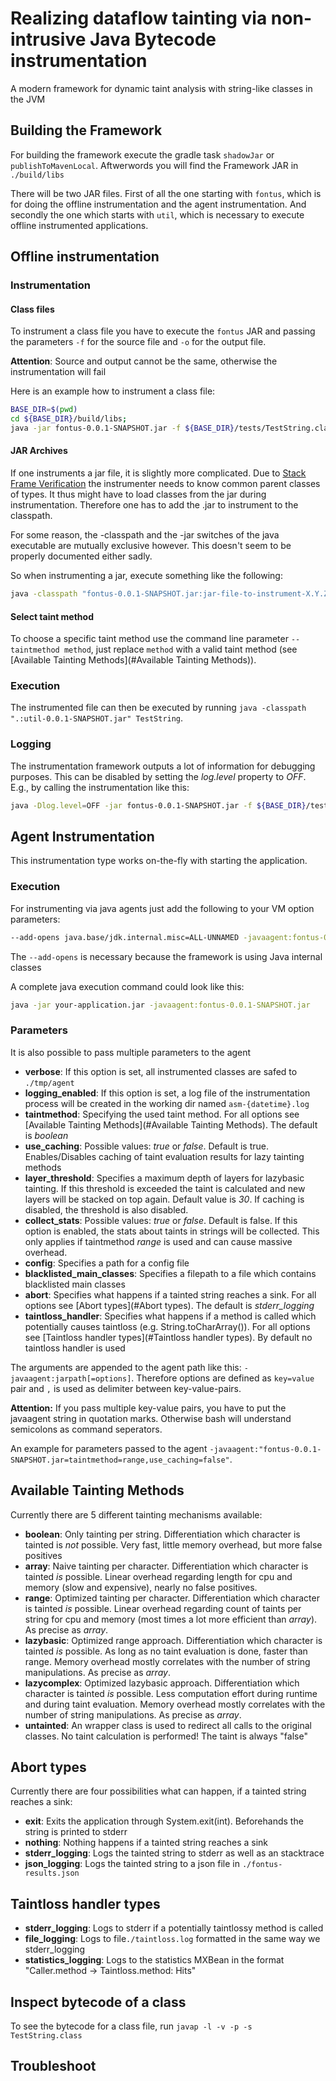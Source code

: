 # Realizing dataflow tainting via non-intrusive Java Bytecode instrumentation
A modern framework for dynamic taint analysis with string-like classes in the JVM

## Building the Framework
For building the framework execute the gradle task ``shadowJar`` or ``publishToMavenLocal``. Aftwerwords you will find the Framework JAR in ``./build/libs``

There will be two JAR files. First of all the one starting with ``fontus``, which is for doing the offline instrumentation and the agent instrumentation.
And secondly the one which starts with ``util``, which is necessary to execute offline instrumented applications. 

## Offline instrumentation
### Instrumentation
#### Class files
To instrument a class file you have to execute the ``fontus`` JAR and passing the parameters ``-f`` for the source file and ``-o`` for the output file.

**Attention**: Source and output cannot be the same, otherwise the instrumentation will fail

Here is an example how to instrument a class file:
```bash
BASE_DIR=$(pwd)
cd ${BASE_DIR}/build/libs;
java -jar fontus-0.0.1-SNAPSHOT.jar -f ${BASE_DIR}/tests/TestString.class -o ${BASE_DIR}/tests/out/TestString.class
```

#### JAR Archives
If one instruments a jar file, it is slightly more complicated. Due to [Stack Frame Verification](http://chrononsystems.com/blog/java-7-design-flaw-leads-to-huge-backward-step-for-the-jvm) the instrumenter needs to know common parent classes of types. It thus might have to load classes from the jar during instrumentation. Therefore one has to add the .jar to instrument to the classpath.

For some reason, the -classpath and the -jar switches of the java executable are mutually exclusive however. This doesn't seem to be properly documented either sadly.

So when instrumenting a jar, execute something like the following:
```sh
java -classpath "fontus-0.0.1-SNAPSHOT.jar:jar-file-to-instrument-X.Y.Z.RELEASE.jar" Main -f jar-file-to-instrument-X.Y.Z.RELEASE.jar -o jar-file-to-instrument-X.Y.Z.RELEASE.instrumented.jar
```

#### Select taint method
To choose a specific taint method use the command line parameter ``--taintmethod method``, just replace ``method`` with a valid taint method (see [Available Tainting Methods](#Available Tainting Methods)).

### Execution
The instrumented file can then be executed by running ``java -classpath ".:util-0.0.1-SNAPSHOT.jar" TestString``.

### Logging

The instrumentation framework outputs a lot of information for debugging purposes. This can be disabled by setting the *log.level* property to *OFF*. E.g., by calling the instrumentation like this:

```bash
java -Dlog.level=OFF -jar fontus-0.0.1-SNAPSHOT.jar -f ${BASE_DIR}/tests/TestString.class -o ${BASE_DIR}/tests/out/TestString.class
```

## Agent Instrumentation
This instrumentation type works on-the-fly with starting the application.

### Execution
For instrumenting via java agents just add the following to your VM option parameters:
```bash
--add-opens java.base/jdk.internal.misc=ALL-UNNAMED -javaagent:fontus-0.0.1-SNAPSHOT.jar
```

The `--add-opens` is necessary because the framework is using Java internal classes

A complete java execution command could look like this:
```bash
java -jar your-application.jar -javaagent:fontus-0.0.1-SNAPSHOT.jar
```

### Parameters
It is also possible to pass multiple parameters to the agent
- **verbose**: If this option is set, all instrumented classes are safed to ``./tmp/agent``
- **logging_enabled**: If this option is set, a log file of the instrumentation process will be created in the working dir named ``asm-{datetime}.log`` 
- **taintmethod**: Specifying the used taint method. For all options see [Available Tainting Methods](#Available Tainting Methods). The default is *boolean*
- **use_caching**: Possible values: *true* or *false*. Default is true. Enables/Disables caching of taint evaluation results for lazy tainting methods
- **layer_threshold**: Specifies a maximum depth of layers for lazybasic tainting. If this threshold is exceeded the taint is calculated and new layers will be stacked on top again. Default value is *30*. If caching is disabled, the threshold is also disabled.
- **collect_stats**: Possible values: *true* or *false*. Default is false. If this option is enabled, the stats about taints in strings will be collected. This only applies if taintmethod *range* is used and can cause massive overhead.
- **config**: Specifies a path for a config file
- **blacklisted_main_classes**: Specifies a filepath to a file which contains blacklisted main classes
- **abort**: Specifies what happens if a tainted string reaches a sink. For all options see [Abort types](#Abort types). The default is *stderr_logging*
- **taintloss_handler**: Specifies what happens if a method is called which potentially causes taintloss (e.g. String.toCharArray()). For all options see [Taintloss handler types](#Taintloss handler types). By default no taintloss handler is used 

The arguments are appended to the agent path like this: ``-javaagent:jarpath[=options]``. Therefore options are defined as ``key=value`` pair and ``,`` is used as delimiter between key-value-pairs.

**Attention:** If you pass multiple key-value pairs, you have to put the javaagent string in quotation marks. Otherwise bash will understand semicolons as command seperators.

An example for parameters passed to the agent ``-javaagent:"fontus-0.0.1-SNAPSHOT.jar=taintmethod=range,use_caching=false"``.


## Available Tainting Methods
Currently there are 5 different tainting mechanisms available:
- **boolean**: Only tainting per string. Differentiation which character is tainted is *not* possible. Very fast, little memory overhead, but more false positives
- **array**: Naive tainting per character. Differentiation which character is tainted *is* possible. Linear overhead regarding length for cpu and memory (slow and expensive), nearly no false positives.
- **range**: Optimized tainting per character. Differentiation which character is tainted *is* possible. Linear overhead regarding count of taints per string for cpu and memory (most times a lot more efficient than *array*). As precise as *array*.
- **lazybasic**: Optimized range approach. Differentiation which character is tainted *is* possible. As long as no taint evaluation is done, faster than range. Memory overhead mostly correlates with the number of string manipulations. As precise as *array*.
- **lazycomplex**: Optimized lazybasic approach. Differentiation which character is tainted *is* possible. Less computation effort during runtime and during taint evaluation. Memory overhead mostly correlates with the number of string manipulations. As precise as *array*.
- **untainted**: An wrapper class is used to redirect all calls to the original classes. No taint calculation is performed! The taint is always "false"

## Abort types
Currently there are four possibilities what can happen, if a tainted string reaches a sink:

- **exit**: Exits the application through System.exit(int). Beforehands the string is printed to stderr
- **nothing**: Nothing happens if a tainted string reaches a sink
- **stderr_logging**: Logs the tainted string to stderr as well as an stacktrace
- **json_logging**: Logs the tainted string to a json file in ``./fontus-results.json``

## Taintloss handler types
- **stderr_logging**: Logs to stderr if a potentially taintlossy method is called
- **file_logging**: Logs to file``./taintloss.log`` formatted in the same way we stderr_logging
- **statistics_logging**: Logs to the statistics MXBean in the format "Caller.method -> Taintloss.method: Hits"

## Inspect bytecode of a class

To see the bytecode for a class file, run ``javap -l -v -p -s TestString.class``

## Troubleshoot

